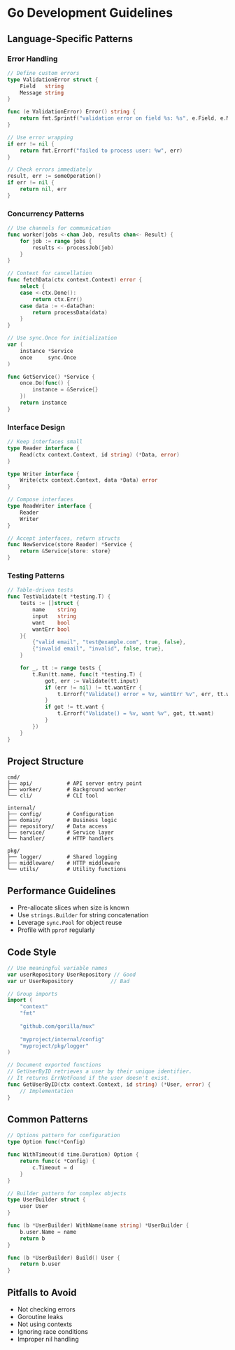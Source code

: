 # Go Development Guidelines

## Language-Specific Patterns

### Error Handling
```go
// Define custom errors
type ValidationError struct {
    Field   string
    Message string
}

func (e ValidationError) Error() string {
    return fmt.Sprintf("validation error on field %s: %s", e.Field, e.Message)
}

// Use error wrapping
if err != nil {
    return fmt.Errorf("failed to process user: %w", err)
}

// Check errors immediately
result, err := someOperation()
if err != nil {
    return nil, err
}
```

### Concurrency Patterns
```go
// Use channels for communication
func worker(jobs <-chan Job, results chan<- Result) {
    for job := range jobs {
        results <- processJob(job)
    }
}

// Context for cancellation
func fetchData(ctx context.Context) error {
    select {
    case <-ctx.Done():
        return ctx.Err()
    case data := <-dataChan:
        return processData(data)
    }
}

// Use sync.Once for initialization
var (
    instance *Service
    once     sync.Once
)

func GetService() *Service {
    once.Do(func() {
        instance = &Service{}
    })
    return instance
}
```

### Interface Design
```go
// Keep interfaces small
type Reader interface {
    Read(ctx context.Context, id string) (*Data, error)
}

type Writer interface {
    Write(ctx context.Context, data *Data) error
}

// Compose interfaces
type ReadWriter interface {
    Reader
    Writer
}

// Accept interfaces, return structs
func NewService(store Reader) *Service {
    return &Service{store: store}
}
```

### Testing Patterns
```go
// Table-driven tests
func TestValidate(t *testing.T) {
    tests := []struct {
        name    string
        input   string
        want    bool
        wantErr bool
    }{
        {"valid email", "test@example.com", true, false},
        {"invalid email", "invalid", false, true},
    }

    for _, tt := range tests {
        t.Run(tt.name, func(t *testing.T) {
            got, err := Validate(tt.input)
            if (err != nil) != tt.wantErr {
                t.Errorf("Validate() error = %v, wantErr %v", err, tt.wantErr)
            }
            if got != tt.want {
                t.Errorf("Validate() = %v, want %v", got, tt.want)
            }
        })
    }
}
```

## Project Structure
```
cmd/
├── api/           # API server entry point
├── worker/        # Background worker
└── cli/           # CLI tool

internal/
├── config/        # Configuration
├── domain/        # Business logic
├── repository/    # Data access
├── service/       # Service layer
└── handler/       # HTTP handlers

pkg/
├── logger/        # Shared logging
├── middleware/    # HTTP middleware
└── utils/         # Utility functions
```

## Performance Guidelines
- Pre-allocate slices when size is known
- Use `strings.Builder` for string concatenation
- Leverage `sync.Pool` for object reuse
- Profile with `pprof` regularly

## Code Style
```go
// Use meaningful variable names
var userRepository UserRepository // Good
var ur UserRepository            // Bad

// Group imports
import (
    "context"
    "fmt"
    
    "github.com/gorilla/mux"
    
    "myproject/internal/config"
    "myproject/pkg/logger"
)

// Document exported functions
// GetUserByID retrieves a user by their unique identifier.
// It returns ErrNotFound if the user doesn't exist.
func GetUserByID(ctx context.Context, id string) (*User, error) {
    // Implementation
}
```

## Common Patterns
```go
// Options pattern for configuration
type Option func(*Config)

func WithTimeout(d time.Duration) Option {
    return func(c *Config) {
        c.Timeout = d
    }
}

// Builder pattern for complex objects
type UserBuilder struct {
    user User
}

func (b *UserBuilder) WithName(name string) *UserBuilder {
    b.user.Name = name
    return b
}

func (b *UserBuilder) Build() User {
    return b.user
}
```

## Pitfalls to Avoid
- Not checking errors
- Goroutine leaks
- Not using contexts
- Ignoring race conditions
- Improper nil handling